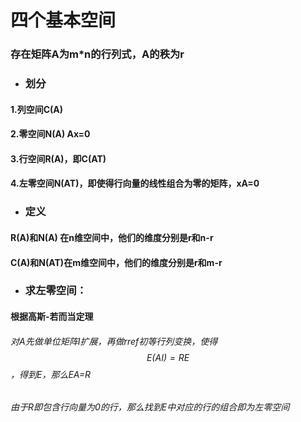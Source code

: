 # 四个基本空间

### 存在矩阵A为m\*n的行列式，A的秩为r

* ### 划分

#### 1.列空间C\(A\)

#### 2.零空间N\(A\)  Ax=0

#### 3.行空间R\(A\)，即C\(AT\)

#### 4.左零空间N\(AT\)，即使得行向量的线性组合为零的矩阵，xA=0

* ### 定义

#### R\(A\)和N\(A\) 在n维空间中，他们的维度分别是r和n-r

#### C\(A\)和N\(AT\)在m维空间中，他们的维度分别是r和m-r

* ### 求左零空间：

#### 根据高斯-若而当定理

###### 对A先做单位矩阵I扩展，再做rref初等行列变换，使得$$E(AI)=RE$$，得到E，那么EA=R

###### 由于R即包含行向量为0的行，那么找到E中对应的行的组合即为左零空间



